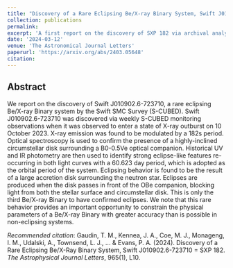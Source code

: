 ```yaml
---
title: "Discovery of a Rare Eclipsing Be/X-ray Binary System, Swift J010902.6-723710 = SXP 182"
collection: publications
permalink: 
excerpt: 'A first report on the discovery of SXP 182 via archival analysis and X-ray outburst. SXP 182 is the third eclipsing Be/X-ray Binary ever discovered.'
date: '2024-03-12'
venue: 'The Astronomical Journal Letters'
paperurl: 'https://arxiv.org/abs/2403.05648'
citation: 
---
```


Abstract
----
We report on the discovery of Swift J010902.6-723710, a rare eclipsing Be/X-ray Binary system by the Swift SMC Survey (S-CUBED). Swift J010902.6-723710 was discovered via weekly S-CUBED monitoring observations when it was observed to enter a state of X-ray outburst on 10 October 2023. X-ray emission was found to be modulated by a 182s period. Optical spectroscopy is used to confirm the presence of a highly-inclined circumstellar disk surrounding a B0-0.5Ve optical companion. Historical UV and IR photometry are then used to identify strong eclipse-like features re-occurring in both light curves with a 60.623 day period, which is adopted as the orbital period of the system. Eclipsing behavior is found to be the result of a large accretion disk surrounding the neutron star. Eclipses are produced when the disk passes in front of the OBe companion, blocking light from both the stellar surface and circumstellar disk. This is only the third Be/X-ray Binary to have confirmed eclipses. We note that this rare behavior provides an important opportunity to constrain the physical parameters of a Be/X-ray Binary with greater accuracy than is possible in non-eclipsing systems.

*Recommended citation*: Gaudin, T. M., Kennea, J. A., Coe, M. J., Monageng, I. M., Udalski, A., Townsend, L. J., ... & Evans, P. A. (2024). Discovery of a Rare Eclipsing Be/X-Ray Binary System, Swift J010902.6-723710 = SXP 182. *The Astrophysical Journal Letters*, 965(1), L10. 


